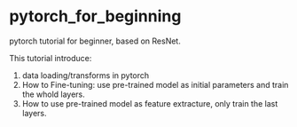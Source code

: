 # pytorch_for_beginning
pytorch tutorial for beginner, based on ResNet.

This tutorial introduce:
1. data loading/transforms in pytorch
2. How to Fine-tuning: use pre-trained model as initial parameters and train the whold layers.
3. How to use pre-trained model as feature extracture, only train the last layers.

